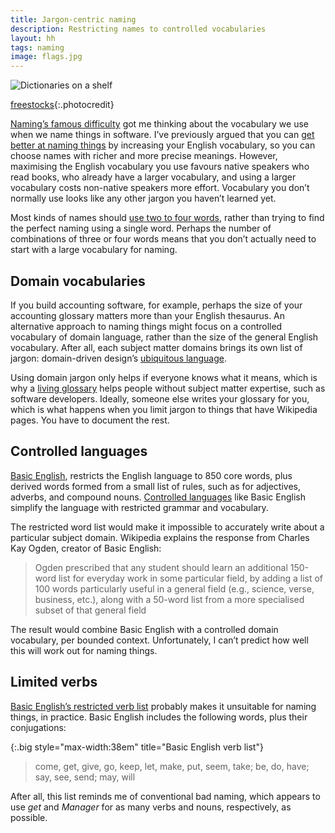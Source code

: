 ```yaml
---
title: Jargon-centric naming 
description: Restricting names to controlled vocabularies
layout: hh
tags: naming
image: flags.jpg
---
```


![Dictionaries on a shelf](flags.jpg)

[freestocks](https://unsplash.com/photos/jUSu0686zDM){:.photocredit}

[Naming’s famous difficulty](why-naming-things-is-hard) got me thinking about the vocabulary we use when we name things in software.
I’ve previously argued that you can [get better at naming things](how-to-get-better-at-naming)
by increasing your English vocabulary, so you can choose names with richer and more precise meanings.
However, maximising the English vocabulary you use favours native speakers who read books, who already have a larger vocabulary, and using a larger vocabulary costs non-native speakers more effort.
Vocabulary you don’t normally use looks like any other jargon you haven’t learned yet.

Most kinds of names should 
[use two to four words](/presentations/naming-guidelines#limit-name-word-count),
rather than trying to find the perfect naming using a single word.
Perhaps the number of combinations of three or four words means that you don’t actually need to start with a large vocabulary for naming.

## Domain vocabularies

If you build accounting software, for example, perhaps the size of your accounting glossary matters more than your English thesaurus.
An alternative approach to naming things might focus on a controlled vocabulary of domain language, rather than the size of the general English vocabulary.
After all, each subject matter domains brings its own list of jargon: domain-driven design’s
[ubiquitous language](https://martinfowler.com/bliki/UbiquitousLanguage.html).

Using domain jargon only helps if everyone knows what it means, which is why a
[living glossary](living-glossary) helps people without subject matter expertise, such as software developers.
Ideally, someone else writes your glossary for you, 
which is what happens when you limit jargon to things that have Wikipedia pages.
You have to document the rest.

## Controlled languages

[Basic English](https://en.wikipedia.org/wiki/Basic_English), restricts the English language to 850 core words, plus derived words formed from a small list of rules, such as for adjectives, adverbs, and compound nouns.
[Controlled languages](https://en.wikipedia.org/wiki/Controlled_natural_language)
like Basic English simplify the language with restricted grammar and vocabulary.

The restricted word list would make it impossible to accurately write about a particular subject domain.
Wikipedia explains the response from Charles Kay Ogden, creator of Basic English:

> Ogden prescribed that any student should learn an additional 150-word list for everyday work in some particular field,
> by adding a list of 100 words particularly useful in a general field (e.g., science, verse, business, etc.),
> along with a 50-word list from a more specialised subset of that general field

The result would combine Basic English with a controlled domain vocabulary, per bounded context.
Unfortunately, I can’t predict how well this will work out for naming things.

## Limited verbs

[Basic English’s restricted verb list](http://ogden.basic-english.org/verbs.html)
probably makes it unsuitable for naming things, in practice.
Basic English includes the following words, plus their conjugations:

{:.big style="max-width:38em" title="Basic English verb list"}
> come, get, give, go, keep, let, make, put, seem, take; be, do, have; say, see, send; may, will

After all, this list reminds me of conventional bad naming, which appears to use _get_ and _Manager_ for as many verbs and nouns, respectively, as possible.
